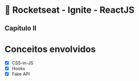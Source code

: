 # :rocket: Rocketseat - Ignite - ReactJS
## Capítulo II

# Conceitos envolvidos
- [x] CSS-in-JS
- [x] Hooks
- [x] Fake API

